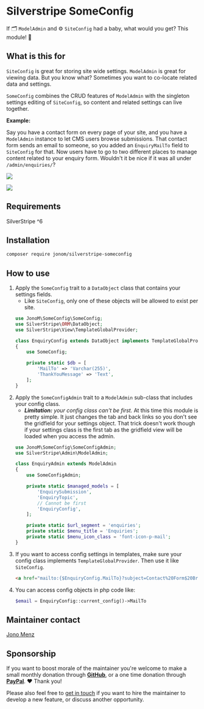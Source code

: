 # Silverstripe  SomeConfig

If 🗂️ `ModelAdmin` and ⚙️ `SiteConfig` had a baby, what would you get? This module! 🐣

## What is this for

`SiteConfig` is great for storing site wide settings. `ModelAdmin` is great for viewing data. But you know what? Sometimes you want to co-locate related data and settings.

`SomeConfig` combines the CRUD features of `ModelAdmin` with the singleton settings editing of `SiteConfig`, so content and related settings can live together.

**Example:**

Say you have a contact form on every page of your site, and you have a `ModelAdmin` instance to let CMS users browse submissions. That contact form sends an email to someone, so you added an `EnquiryMailTo` field to `SiteConfig` for that. Now users have to go to two different places to manage content related to your enquiry form. Wouldn't it be nice if it was all under `/admin/enquiries/`?

![](docs/images/modeladmin-topics.png)

![](docs/images/modeladmin-settings.png)

## Requirements

SilverStripe ^6

## Installation

```sh
composer require jonom/silverstripe-someconfig
```

## How to use

1. Apply the `SomeConfig` trait to a `DataObject` class that contains your settings fields.
    * Like `SiteConfig`, only one of these objects will be allowed to exist per site.
    ```php
    use JonoM\SomeConfig\SomeConfig;
    use SilverStripe\ORM\DataObject;
    use SilverStripe\View\TemplateGlobalProvider;

    class EnquiryConfig extends DataObject implements TemplateGlobalProvider
    {
        use SomeConfig;

        private static $db = [
            'MailTo' => 'Varchar(255)',
            'ThankYouMessage' => 'Text',
        ];
    }
    ```
2. Apply the `SomeConfigAdmin` trait to a `ModelAdmin` sub-class that includes your config class.
    * _**Limitation:** your config class can't be first._ At this time this module is pretty simple. It just changes the tab and back links so you don't see the gridfield for your settings object. That trick doesn't work though if your settings class is the first tab as the gridfield view will be loaded when you access the admin.
    ```php
    use JonoM\SomeConfig\SomeConfigAdmin;
    use SilverStripe\Admin\ModelAdmin;

    class EnquiryAdmin extends ModelAdmin
    {
        use SomeConfigAdmin;

        private static $managed_models = [
            'EnquirySubmission',
            'EnquiryTopic',
            // Cannot be first
            'EnquiryConfig',
        ];

        private static $url_segment = 'enquiries';
        private static $menu_title = 'Enquiries';
        private static $menu_icon_class = 'font-icon-p-mail';
    }
    ```
3. If you want to access config settings in templates, make sure your config class implements `TemplateGlobalProvider`. Then use it like `SiteConfig`.
    ```html
    <a href="mailto:{$EnquiryConfig.MailTo}?subject=Contact%20Form$20Broke">Email us</a>
    ```
4. You can access config objects in php code like:
    ```php
    $email = EnquiryConfig::current_config()->MailTo
    ```

## Maintainer contact

[Jono Menz](https://jonomenz.com)

## Sponsorship

If you want to boost morale of the maintainer you're welcome to make a small monthly donation through [**GitHub**](https://github.com/sponsors/jonom), or a one time donation through [**PayPal**](https://www.paypal.com/cgi-bin/webscr?cmd=_s-xclick&hosted_button_id=Z5HEZREZSKA6A). ❤️ Thank you!

Please also feel free to [get in touch](https://jonomenz.com) if you want to hire the maintainer to develop a new feature, or discuss another opportunity.
